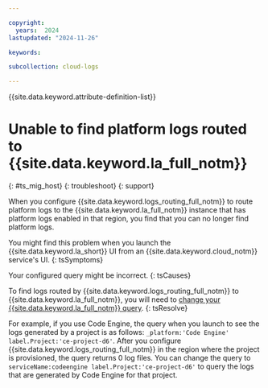 ```yaml
---

copyright:
  years:  2024
lastupdated: "2024-11-26"

keywords:

subcollection: cloud-logs

---
```


{{site.data.keyword.attribute-definition-list}}

# Unable to find platform logs routed to {{site.data.keyword.la_full_notm}}
{: #ts_mig_host}
{: troubleshoot}
{: support}

When you configure {{site.data.keyword.logs_routing_full_notm}} to route platform logs to the {{site.data.keyword.la_full_notm}} instance that has platform logs enabled in that region, you find that you can no longer find platform logs. 

You might find this problem when you launch the {{site.data.keyword.la_short}} UI from an {{site.data.keyword.cloud_notm}} service's UI.
{: tsSymptoms}

Your configured query might be incorrect.
{: tsCauses}

To find logs routed by {{site.data.keyword.logs_routing_full_notm}} to {{site.data.keyword.la_full_notm}}, you will need to [change your {{site.data.keyword.la_full_notm}} query](/docs/logs-router?topic=logs-router-ts-hostvalue).
{: tsResolve}

For example, if you use Code Engine, the query when you launch to see the logs generated by a project is as follows: `_platform:'Code Engine' label.Project:'ce-project-d6'`. After you configure {{site.data.keyword.logs_routing_full_notm}} in the region where the project is provisioned, the query returns 0 log files. You can change the query to
`serviceName:codeengine label.Project:'ce-project-d6'` to query the logs that are generated by Code Engine for that project.
